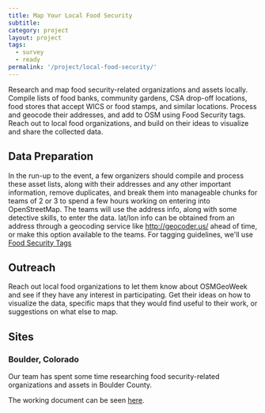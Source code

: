 ```yaml
---
title: Map Your Local Food Security
subtitle: 
category: project
layout: project
tags:
  - survey
  - ready
permalink: '/project/local-food-security/'
---
```


Research and map food security-related organizations and assets locally. Compile lists of food banks, community gardens, CSA drop-off locations, food stores that accept WICS or food stamps, and similar locations. Process and geocode their addresses, and add to OSM using Food Security tags. Reach out to local food organizations, and build on their ideas to visualize and share the collected data.

## Data Preparation

In the run-up to the event, a few organizers should compile and process these asset lists, along with their addresses and any other important information, remove duplicates, and break them into manageable chunks for teams of 2 or 3 to spend a few hours working on entering into OpenStreetMap.  The teams will use the address info, along with some detective skills, to enter the data. lat/lon info can be obtained from an address through a geocoding service like <a href="http://geocoder.us/">http://geocoder.us/</a> ahead of time, or make this option available to the teams. For tagging guidelines, we'll use <a href="http://wiki.openstreetmap.org/wiki/Food_security">Food Security Tags</a>

## Outreach

Reach out local food organizations to let them know about OSMGeoWeek and see if they have any interest in participating. Get their ideas on how to visualize the data, specific maps that they would find useful to their work, or suggestions on what else to map.

## Sites
### Boulder, Colorado

Our team has spent some time researching food security-related organizations and assets in Boulder County. 

The working document can be seen <a href="https://docs.google.com/spreadsheets/d/1gC8QuUWfJpU4lkzpRdMJU8ilRMoJw-9OI4ka4LKV3ZY/edit#gid=0">here</a>.
